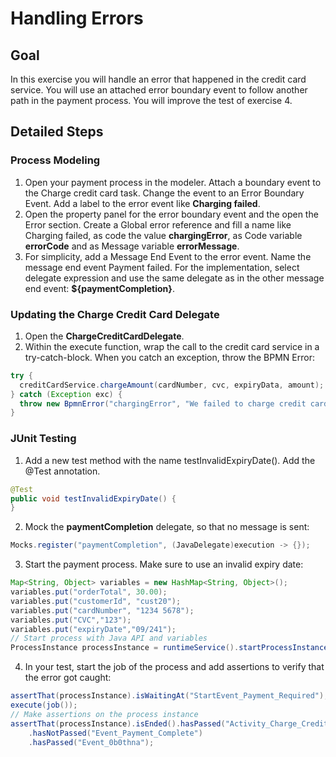 # Handling Errors

## Goal

In this exercise you will handle an error that happened in the credit card service. You will use an attached error boundary event to follow another path in the payment process. You will improve the test of exercise 4.

## Detailed Steps

### Process Modeling
1. Open your payment process in the modeler. Attach a boundary event to the Charge credit card task. Change the event to an Error Boundary Event. Add a label to the error event like **Charging failed**.
2. Open the property panel for the error boundary event and the open the Error section. Create a Global error reference and fill a name like Charging failed, as code the value **chargingError**, as Code variable **errorCode** and as Message variable **errorMessage**.
3. For simplicity, add a Message End Event to the error event. Name the message end event Payment failed. For the implementation, select delegate expression and use the same delegate as in the other message end event: **${paymentCompletion}**.

### Updating the Charge Credit Card Delegate
1. Open the **ChargeCreditCardDelegate**.
2. Within the execute function, wrap the call to the credit card service in a try-catch-block. When you catch an exception, throw the BPMN Error:
```java
try {
  creditCardService.chargeAmount(cardNumber, cvc, expiryData, amount);
} catch (Exception exc) {
  throw new BpmnError("chargingError", "We failed to charge credit card with card number " + cardNumber, exc);
}
```

### JUnit Testing

1. Add a new test method with the name testInvalidExpiryDate(). Add the @Test annotation.
```java
@Test
public void testInvalidExpiryDate() {
}
```
2. Mock the **paymentCompletion** delegate, so that no message is sent:
```java
Mocks.register("paymentCompletion", (JavaDelegate)execution -> {});
```
3. Start the payment process. Make sure to use an invalid expiry date:
```java
Map<String, Object> variables = new HashMap<String, Object>();
variables.put("orderTotal", 30.00);
variables.put("customerId", "cust20");
variables.put("cardNumber", "1234 5678");
variables.put("CVC","123");
variables.put("expiryDate","09/241");
// Start process with Java API and variables
ProcessInstance processInstance = runtimeService().startProcessInstanceByKey("PaymentProcess", variables);
```
4. In your test, start the job of the process and add assertions to verify that the error got caught:
```java
assertThat(processInstance).isWaitingAt("StartEvent_Payment_Required");
execute(job());
// Make assertions on the process instance
assertThat(processInstance).isEnded().hasPassed("Activity_Charge_Credit_Card")
    .hasNotPassed("Event_Payment_Complete")
    .hasPassed("Event_0b0thna");
```